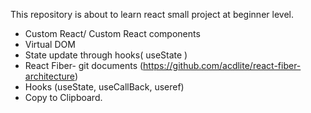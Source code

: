This repository is about to learn react small project at beginner level.
- Custom React/ Custom React components
- Virtual DOM
- State update through hooks( useState )
- React Fiber- git documents (https://github.com/acdlite/react-fiber-architecture)
- Hooks (useState, useCallBack, useref)
- Copy to Clipboard.